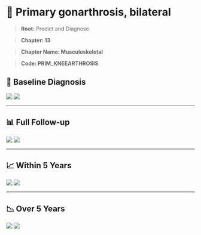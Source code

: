 # 🧬 Primary gonarthrosis, bilateral
    
> **Root:** Predict and Diagnose

> **Chapter: 13**

> **Chapter Name: Musculoskeletal**

> **Code: PRIM_KNEEARTHROSIS**

## 🧪 Baseline Diagnosis

<img src="/Predict/Figures/Baseline/IMP/PRIM_KNEEARTHROSIS.png" />

<CsvTableIMP src="/public/Predict/Data/Baseline/IMP/IMP_PRIM_KNEEARTHROSIS.csv" label="🔍 View full results" />

<img src="/Predict/Figures/Baseline/ROC/PRIM_KNEEARTHROSIS.png" />

<CsvTableROC src="/public/Predict/Data/Baseline/EVA/PRIM_KNEEARTHROSIS.csv" label="🔍 View full results" />

---

## 📊 Full Follow-up

<img src="/Predict/Figures/ALL/IMP/PRIM_KNEEARTHROSIS.png" />

<CsvTableIMP src="/public/Predict/Data/ALL/IMP/IMP_PRIM_KNEEARTHROSIS.csv" label="🔍 View full results" />

<img src="/Predict/Figures/ALL/ROC/PRIM_KNEEARTHROSIS.png" />

<CsvTableROC src="/public/Predict/Data/ALL/EVA/PRIM_KNEEARTHROSIS.csv" label="🔍 View full results" />

---

## 📈 Within 5 Years

<img src="/Predict/Figures/FYears/IMP/PRIM_KNEEARTHROSIS.png" />

<CsvTableIMP src="/public/Predict/Data/FYears/IMP/IMP_PRIM_KNEEARTHROSIS.csv" label="🔍 View full results" />

<img src="/Predict/Figures/FYears/ROC/PRIM_KNEEARTHROSIS.png" />

<CsvTableROC src="/public/Predict/Data/FYears/EVA/PRIM_KNEEARTHROSIS.csv" label="🔍 View full results" />

---

## 📉 Over 5 Years

<img src="/Predict/Figures/OverFYears/IMP/PRIM_KNEEARTHROSIS.png" />

<CsvTableIMP src="/public/Predict/Data/OverFYears/IMP/IMP_PRIM_KNEEARTHROSIS.csv" label="🔍 View full results" />

<img src="/Predict/Figures/OverFYears/ROC/PRIM_KNEEARTHROSIS.png" />

<CsvTableROC src="/public/Predict/Data/OverFYears/EVA/PRIM_KNEEARTHROSIS.csv" label="🔍 View full results" />
